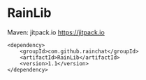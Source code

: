 # RainLib


Maven:
	<repositories>
		<repository>
		    <id>jitpack.io</id>
		    <url>https://jitpack.io</url>
		</repository>
	</repositories>
  
  	<dependency>
	    <groupId>com.github.rainchat</groupId>
	    <artifactId>RainLib</artifactId>
	    <version>1.1</version>
	</dependency>
